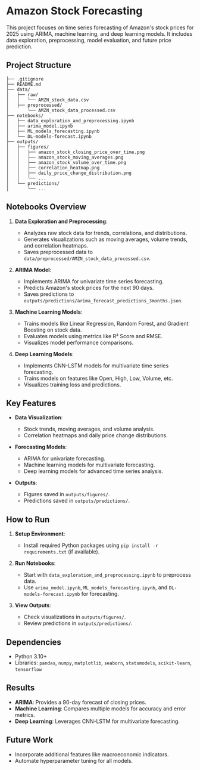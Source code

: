 # Amazon Stock Forecasting

This project focuses on time series forecasting of Amazon's stock prices for 2025 using ARIMA, machine learning, and deep learning models. It includes data exploration, preprocessing, model evaluation, and future price prediction.

## Project Structure

```
├── .gitignore
├── README.md
├── data/
│   ├── raw/
│   │   └── AMZN_stock_data.csv
│   ├── preprocessed/
│       └── AMZN_stock_data_processed.csv
├── notebooks/
│   ├── data_exploration_and_preprocessing.ipynb
│   ├── arima_model.ipynb
│   ├── ML_models_forecasting.ipynb
│   └── DL-models-forecast.ipynb
├── outputs/
│   ├── figures/
│   │   ├── amazon_stock_closing_price_over_time.png
│   │   ├── amazon_stock_moving_averages.png
│   │   ├── amazon_stock_volume_over_time.png
│   │   ├── correlation_heatmap.png
│   │   ├── daily_price_change_distribution.png
│   │   └── ...
│   └── predictions/
│       └── ...
```

## Notebooks Overview

1. **Data Exploration and Preprocessing**:
   - Analyzes raw stock data for trends, correlations, and distributions.
   - Generates visualizations such as moving averages, volume trends, and correlation heatmaps.
   - Saves preprocessed data to `data/preprocessed/AMZN_stock_data_processed.csv`.

2. **ARIMA Model**:
   - Implements ARIMA for univariate time series forecasting.
   - Predicts Amazon's stock prices for the next 90 days.
   - Saves predictions to `outputs/predictions/arima_forecast_predictions_3months.json`.

3. **Machine Learning Models**:
   - Trains models like Linear Regression, Random Forest, and Gradient Boosting on stock data.
   - Evaluates models using metrics like R² Score and RMSE.
   - Visualizes model performance comparisons.

4. **Deep Learning Models**:
   - Implements CNN-LSTM models for multivariate time series forecasting.
   - Trains models on features like Open, High, Low, Volume, etc.
   - Visualizes training loss and predictions.

## Key Features

- **Data Visualization**:
  - Stock trends, moving averages, and volume analysis.
  - Correlation heatmaps and daily price change distributions.

- **Forecasting Models**:
  - ARIMA for univariate forecasting.
  - Machine learning models for multivariate forecasting.
  - Deep learning models for advanced time series analysis.

- **Outputs**:
  - Figures saved in `outputs/figures/`.
  - Predictions saved in `outputs/predictions/`.

## How to Run

1. **Setup Environment**:
   - Install required Python packages using `pip install -r requirements.txt` (if available).

2. **Run Notebooks**:
   - Start with `data_exploration_and_preprocessing.ipynb` to preprocess data.
   - Use `arima_model.ipynb`, `ML_models_forecasting.ipynb`, and `DL-models-forecast.ipynb` for forecasting.

3. **View Outputs**:
   - Check visualizations in `outputs/figures/`.
   - Review predictions in `outputs/predictions/`.

## Dependencies

- Python 3.10+
- Libraries: `pandas`, `numpy`, `matplotlib`, `seaborn`, `statsmodels`, `scikit-learn`, `tensorflow`

## Results

- **ARIMA**: Provides a 90-day forecast of closing prices.
- **Machine Learning**: Compares multiple models for accuracy and error metrics.
- **Deep Learning**: Leverages CNN-LSTM for multivariate forecasting.

## Future Work

- Incorporate additional features like macroeconomic indicators.
- Automate hyperparameter tuning for all models.

```